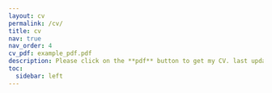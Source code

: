 ```yaml
---
layout: cv
permalink: /cv/
title: cv
nav: true
nav_order: 4
cv_pdf: example_pdf.pdf
description: Please click on the **pdf** button to get my CV. last update on December 10, 2023.
toc:
  sidebar: left
---
```

